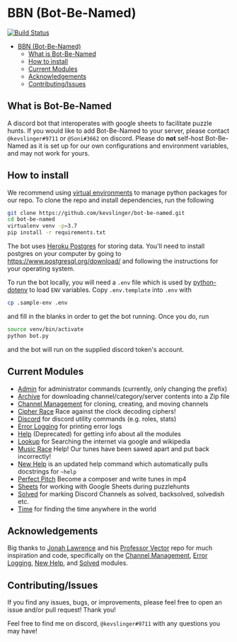 # BBN (Bot-Be-Named)
[![Build Status](https://travis-ci.com/kevslinger/bot-be-named.svg?branch=main)](https://travis-ci.com/kevslinger/bot-be-named)

- [BBN (Bot-Be-Named)](#bbn-bot-be-named)
  - [What is Bot-Be-Named](#what-is-bot-be-named)
  - [How to install](#how-to-install)
  - [Current Modules](#current-modules)
  - [Acknowledgements](#acknowledgements)
  - [Contributing/Issues](#contributingissues)

## What is Bot-Be-Named

A discord bot that interoperates with google sheets to facilitate puzzle hunts. 
If you would like to add Bot-Be-Named to your server, please contact `@kevslinger#9711` or `@Soni#3662` on discord. 
Please do **not** self-host Bot-Be-Named as it is set up for our own configurations and environment variables, and may not work for yours.


## How to install

We recommend using [virtual environments](https://docs.python.org/3/tutorial/venv.html) to manage python packages for our repo. To clone the repo and install dependencies, run the following

```bash
git clone https://github.com/kevslinger/bot-be-named.git
cd bot-be-named
virtualenv venv -p=3.7
pip install -r requirements.txt
```

The bot uses [Heroku Postgres](https://www.heroku.com/postgres) for storing data. You'll need to install postgres on your 
computer by going to https://www.postgresql.org/download/ and following the instructions for your operating system.

To run the bot locally, you will need a `.env` file which is used by [python-dotenv](https://github.com/theskumar/python-dotenv) to load `ENV` variables. Copy `.env.template` into `.env` with  

```bash
cp .sample-env .env
```

and fill in the blanks in order to get the bot running. Once you do, run


```bash
source venv/bin/activate
python bot.py
```

and the bot will run on the supplied discord token's account.


## Current Modules

- [Admin](./modules/admin) for administrator commands (currently, only changing the prefix)
- [Archive](./modules/archive) for downloading channel/category/server contents into a Zip file
- [Channel Management](./modules/channel_management) for cloning, creating, and moving channels  
- [Cipher Race](modules/cipher_race) Race against the clock decoding ciphers!
- [Discord](modules/discord) for discord utility commands (e.g. roles, stats)
- [Error Logging](./modules/error_logging) for printing error logs
- [Help](./modules/help) (Deprecated) for getting info about all the modules  
- [Lookup](./modules/lookup) for Searching the internet via google and wikipedia
- [Music Race](./modules/music_race/) Help! Our tunes have been sawed apart and put back incorrectly!
- [New Help](./modules/new_help) is an updated help command which automatically pulls docstrings for `~help`
- [Perfect Pitch](./modules/perfect_pitch) Become a composer and write tunes in mp4
- [Sheets](./modules/sheets) for working with Google Sheets during puzzlehunts
- [Solved](./modules/solved) for marking Discord Channels as solved, backsolved, solvedish etc.
- [Time](./modules/time) for finding the time anywhere in the world


## Acknowledgements

Big thanks to [Jonah Lawrence](https://github.com/DenverCoder1) and his [Professor Vector](https://github.com/DenverCoder1/professor-vector-discord-bot)
repo for much inspiration and code, specifically on the [Channel Management](./modules/channel_management), [Error Logging](./modules/error_logging), [New Help](./modules/new_help), and [Solved](./modules/solved) modules. 

## Contributing/Issues

If you find any issues, bugs, or improvements, please feel free to open an issue and/or pull request! Thank you!

Feel free to find me on discord, `@kevslinger#9711` with any questions you may have!
